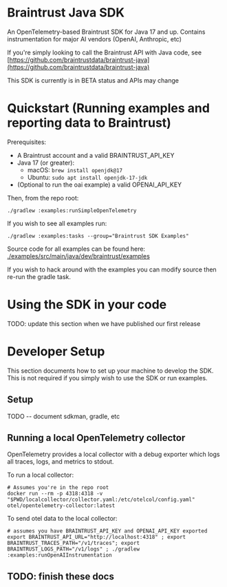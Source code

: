 # Braintrust Java SDK

An OpenTelemetry-based Braintrust SDK for Java 17 and up. Contains instrumentation for major AI vendors (OpenAI, Anthropic, etc)

If you're simply looking to call the Braintrust API with Java code, see [https://github.com/braintrustdata/braintrust-java](https://github.com/braintrustdata/braintrust-java)

This SDK is currently is in BETA status and APIs may change

# Quickstart (Running examples and reporting data to Braintrust)

Prerequisites:
- A Braintrust account and a valid BRAINTRUST_API_KEY
- Java 17 (or greater):
    - macOS: `brew install openjdk@17`
    - Ubuntu: `sudo apt install openjdk-17-jdk`
- (Optional to run the oai example) a valid OPENAI_API_KEY

Then, from the repo root:
```
./gradlew :examples:runSimpleOpenTelemetry
```

If you wish to see all examples run:
```
./gradlew :examples:tasks --group="Braintrust SDK Examples"
```

Source code for all examples can be found here: [./examples/src/main/java/dev/braintrust/examples](./examples/src/main/java/dev/braintrust/examples)

If you wish to hack around with the examples you can modify source then re-run the gradle task.

# Using the SDK in your code

TODO: update this section when we have published our first release

# Developer Setup

This section documents how to set up your machine to develop the SDK. This is not required if you simply wish to use the SDK or run examples.

## Setup

TODO -- document sdkman, gradle, etc

## Running a local OpenTelemetry collector

OpenTelemetry provides a local collector with a debug exporter which logs all traces, logs, and metrics to stdout.

To run a local collector:

```
# Assumes you're in the repo root
docker run --rm -p 4318:4318 -v "$PWD/localcollector/collector.yaml:/etc/otelcol/config.yaml" otel/opentelemetry-collector:latest
```

To send otel data to the local collector:

```
# assumes you have BRAINTRUST_API_KEY and OPENAI_API_KEY exported
export BRAINTRUST_API_URL="http://localhost:4318" ; export BRAINTRUST_TRACES_PATH="/v1/traces"; export BRAINTRUST_LOGS_PATH="/v1/logs" ; ./gradlew :examples:runOpenAIInstrumentation
```


## TODO: finish these docs
